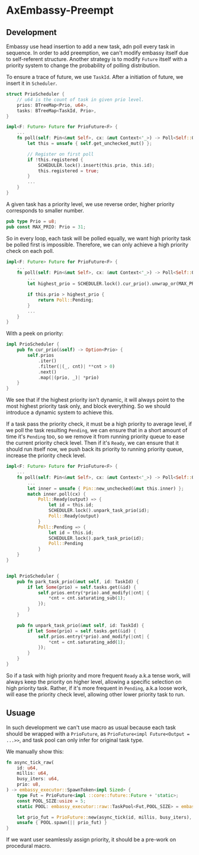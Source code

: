 # AxEmbassy-Preempt

## Development

Embassy use head insertion to add a new task, adn poll every task in sequence. In order to add preemption, we can't modify embassy itself due to self-referent structure. Another strategy is to modify `Future` itself with a priority system to change the probability of polling distribution.

To ensure a trace of future, we use `TaskId`. After a initiation of future, we insert it in `Scheduler`.

```rust
struct PrioScheduler {
	// u64 is the count of task in given prio level.
    prios: BTreeMap<Prio, u64>,
    tasks: BTreeMap<TaskId, Prio>,
}
```

```rust
impl<F: Future> Future for PrioFuture<F> {
	...
    fn poll(self: Pin<&mut Self>, cx: &mut Context<'_>) -> Poll<Self::Output> {
        let this = unsafe { self.get_unchecked_mut() };

        // Register on first poll
        if !this.registered {
            SCHEDULER.lock().insert(this.prio, this.id);
            this.registered = true;
        }
		...
    }
}
```

A given task has a priority level, we use reverse order, higher priority corresponds to smaller number.

```rust
pub type Prio = u8;
pub const MAX_PRIO: Prio = 31;
```

So in every loop, each task will be polled equally, we want high priority task be polled first is impossible. Therefore, we can only achieve a high priority check on each poll.

```rust
impl<F: Future> Future for PrioFuture<F> {
	...
    fn poll(self: Pin<&mut Self>, cx: &mut Context<'_>) -> Poll<Self::Output> {
		...
        let highest_prio = SCHEDULER.lock().cur_prio().unwrap_or(MAX_PRIO);

        if this.prio > highest_prio {
            return Poll::Pending;
        }
		...
	}
}
```

With a peek on priority:

```rust
impl PrioScheduler {
    pub fn cur_prio(&self) -> Option<Prio> {
        self.prios
            .iter()
            .filter(|(_, cnt)| **cnt > 0)
            .next()
            .map(|(prio, _)| *prio)
    }
}
```

We see that if the highest priority isn't dynamic, it will always point to the most highest priority task only, and block everything. So we should introduce a dynamic system to achieve this.

If a task pass the priority check, it must be a high priority to average level, if we poll the task resulting `Pending`, we can ensure that in a short amount of time it's `Pending` too, so we remove it from running priority queue to ease the current priority check level. Then if it's `Ready`, we can ensure that it should run itself now, we push back its priority to running priority queue, increase the priority check level.

```rust
impl<F: Future> Future for PrioFuture<F> {
	...
    fn poll(self: Pin<&mut Self>, cx: &mut Context<'_>) -> Poll<Self::Output> {
		...
        let inner = unsafe { Pin::new_unchecked(&mut this.inner) };
        match inner.poll(cx) {
            Poll::Ready(output) => {
                let id = this.id;
                SCHEDULER.lock().unpark_task_prio(id);
                Poll::Ready(output)
            }
            Poll::Pending => {
                let id = this.id;
                SCHEDULER.lock().park_task_prio(id);
                Poll::Pending
            }
	}
}


impl PrioScheduler {
    pub fn park_task_prio(&mut self, id: TaskId) {
        if let Some(prio) = self.tasks.get(&id) {
            self.prios.entry(*prio).and_modify(|cnt| {
                *cnt = cnt.saturating_sub(1);
            });
        }
    }

    pub fn unpark_task_prio(&mut self, id: TaskId) {
        if let Some(prio) = self.tasks.get(&id) {
            self.prios.entry(*prio).and_modify(|cnt| {
                *cnt = cnt.saturating_add(1);
            });
        }
    }
}
```

So if a task with high priority and more frequent `Ready` a.k.a tense work, will always keep the priority on higher level, allowing a specific selection on high priority task. Rather, if it's more frequent in `Pending`, a.k.a loose work, will ease the priority check level, allowing other lower priority task to run.

## Usuage

In such development we can't use macro as usual because each task should be wrapped with a `PrioFuture`, as `PrioFuture<impl Future<Output = ...>>`, and task pool can only infer for original task type.

We manually show this:
```rust
fn async_tick_raw(
    id: u64,
    millis: u64,
    busy_iters: u64,
    prio: u8,
) -> embassy_executor::SpawnToken<impl Sized> {
    type Fut = PrioFuture<impl ::core::future::Future + 'static>;
    const POOL_SIZE:usize = 5;
    static POOL: embassy_executor::raw::TaskPool<Fut,POOL_SIZE> = embassy_executor::raw::TaskPool::new();

    let prio_fut = PrioFuture::new(async_tick(id, millis, busy_iters), prio);
    unsafe { POOL.spawn(|| prio_fut) }
}
```
If we want user seamlessly assign priority, it should be a pre-work on procedural macro.